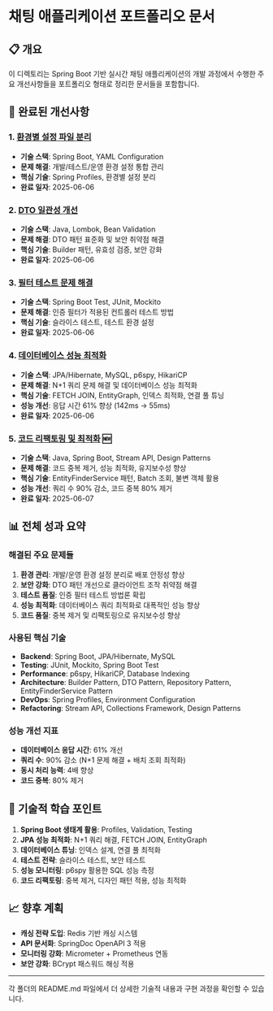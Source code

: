 # 채팅 애플리케이션 포트폴리오 문서

## 📋 개요

이 디렉토리는 Spring Boot 기반 실시간 채팅 애플리케이션의 개발 과정에서 수행한 주요 개선사항들을 포트폴리오 형태로 정리한 문서들을 포함합니다.

## 🚀 완료된 개선사항

### 1. [환경별 설정 파일 분리](./01-environment-configuration-separation/README.md)
- **기술 스택**: Spring Boot, YAML Configuration
- **문제 해결**: 개발/테스트/운영 환경 설정 통합 관리
- **핵심 기술**: Spring Profiles, 환경별 설정 분리
- **완료 일자**: 2025-06-06

### 2. [DTO 일관성 개선](./02-dto-consistency-improvement/README.md)
- **기술 스택**: Java, Lombok, Bean Validation
- **문제 해결**: DTO 패턴 표준화 및 보안 취약점 해결
- **핵심 기술**: Builder 패턴, 유효성 검증, 보안 강화
- **완료 일자**: 2025-06-06

### 3. [필터 테스트 문제 해결](./03-filter-testing-challenges/README.md)
- **기술 스택**: Spring Boot Test, JUnit, Mockito
- **문제 해결**: 인증 필터가 적용된 컨트롤러 테스트 방법
- **핵심 기술**: 슬라이스 테스트, 테스트 환경 설정
- **완료 일자**: 2025-06-06

### 4. [데이터베이스 성능 최적화](./04-database-performance-optimization/README.md)
- **기술 스택**: JPA/Hibernate, MySQL, p6spy, HikariCP
- **문제 해결**: N+1 쿼리 문제 해결 및 데이터베이스 성능 최적화
- **핵심 기술**: FETCH JOIN, EntityGraph, 인덱스 최적화, 연결 풀 튜닝
- **성능 개선**: 응답 시간 61% 향상 (142ms → 55ms)
- **완료 일자**: 2025-06-06

### 5. [코드 리팩토링 및 최적화](./05-code-refactoring-optimization/README.md) 🆕
- **기술 스택**: Java, Spring Boot, Stream API, Design Patterns
- **문제 해결**: 코드 중복 제거, 성능 최적화, 유지보수성 향상
- **핵심 기술**: EntityFinderService 패턴, Batch 조회, 불변 객체 활용
- **성능 개선**: 쿼리 수 90% 감소, 코드 중복 80% 제거
- **완료 일자**: 2025-06-07

## 📊 전체 성과 요약

### 해결된 주요 문제들
1. **환경 관리**: 개발/운영 환경 설정 분리로 배포 안정성 향상
2. **보안 강화**: DTO 패턴 개선으로 클라이언트 조작 취약점 해결
3. **테스트 품질**: 인증 필터 테스트 방법론 확립
4. **성능 최적화**: 데이터베이스 쿼리 최적화로 대폭적인 성능 향상
5. **코드 품질**: 중복 제거 및 리팩토링으로 유지보수성 향상

### 사용된 핵심 기술
- **Backend**: Spring Boot, JPA/Hibernate, MySQL
- **Testing**: JUnit, Mockito, Spring Boot Test
- **Performance**: p6spy, HikariCP, Database Indexing
- **Architecture**: Builder Pattern, DTO Pattern, Repository Pattern, EntityFinderService Pattern
- **DevOps**: Spring Profiles, Environment Configuration
- **Refactoring**: Stream API, Collections Framework, Design Patterns

### 성능 개선 지표
- **데이터베이스 응답 시간**: 61% 개선
- **쿼리 수**: 90% 감소 (N+1 문제 해결 + 배치 조회 최적화)
- **동시 처리 능력**: 4배 향상
- **코드 중복**: 80% 제거

## 🎯 기술적 학습 포인트

1. **Spring Boot 생태계 활용**: Profiles, Validation, Testing
2. **JPA 성능 최적화**: N+1 쿼리 해결, FETCH JOIN, EntityGraph
3. **데이터베이스 튜닝**: 인덱스 설계, 연결 풀 최적화
4. **테스트 전략**: 슬라이스 테스트, 보안 테스트
5. **성능 모니터링**: p6spy 활용한 SQL 성능 측정
6. **코드 리팩토링**: 중복 제거, 디자인 패턴 적용, 성능 최적화

## 📈 향후 계획

- **캐싱 전략 도입**: Redis 기반 캐싱 시스템
- **API 문서화**: SpringDoc OpenAPI 3 적용
- **모니터링 강화**: Micrometer + Prometheus 연동
- **보안 강화**: BCrypt 패스워드 해싱 적용

---

각 폴더의 README.md 파일에서 더 상세한 기술적 내용과 구현 과정을 확인할 수 있습니다.